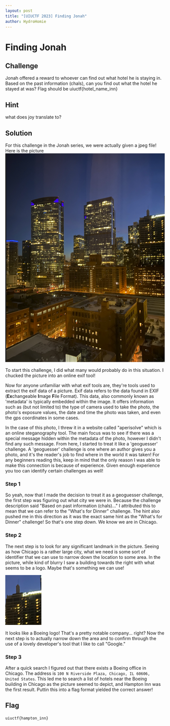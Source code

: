 ```yaml
---
layout: post
title: "[UIUCTF 2023] Finding Jonah"
author: HydroHomie
---
```



# Finding Jonah

## Challenge
Jonah offered a reward to whoever can find out what hotel he is staying in. Based on the past information (chals), can you find out what the hotel he stayed at was? Flag should be uiuctf{hotel_name_inn}

## Hint
what does joy translate to?

## Solution
For this challenge in the Jonah series, we were actually given a jpeg file! Here is the picture
![Finding-Jonah](/assets/images/uiuctf2023/finding-jonah.png)

To start this challenge, I did what many would probably do in this situation. I chucked the picture into an online exif tool! 

Now for anyone unfamiliar with what exif tools are, they're tools used to extract the exif data of a picture. Exif data refers to the data found in EXIF (**Ex**changeable **I**mage **F**ile Format). This data, also commonly known as 'metadata' is typically embedded within the image. It offers information such as (but not limited to) the type of camera used to take the photo, the photo's exposure values, the date and time the photo was taken, and even the gps coordinates in some cases. 

In the case of this photo, I threw it in a website called "aperisolve" which is an online steganography tool. The main focus was to see if there was a special message hidden within the metadata of the photo, however I didn't find any such message. From here, I started to treat it like a 'geoguesser' challenge. A 'geoguesser' challenge is one where an author gives you a photo, and it's the reader's job to find where in the world it was taken! For any beginners reading this, keep in mind that the only reason I was able to make this connection is because of experience. Given enough experience you too can identify certain challenges as well! 

### Step 1
So yeah, now that I made the decision to treat it as a geoguesser challenge, the first step was figuring out what city we were in. Because the challenge description said "Based on past information (chals)..." I attributed this to mean that we can refer to the "What's for Dinner" challenge. The hint also pushed me in this direction as it was the exact same hint as the "What's for Dinner" challenge! So that's one step down. We know we are in Chicago. 

### Step 2
The next step is to look for any significant landmark in the picture. Seeing as how Chicago is a rather large city, what we need is some sort of identifier that we can use to narrow down the location to some area. In the picture, while kind of blurry I saw a building towards the right with what seems to be a logo. Maybe that's something we can use! 

![Finding-Jonah-Boeing-Logo](/assets/images/uiuctf2023/finding-jonah-boeing-logo.png)

It looks like a Boeing logo! That's a pretty notable company... right?
Now the next step is to actually narrow down the area and to confirm through the use of a lovely developer's tool that I like to call "Google."

### Step 3
After a quick search I figured out that there exists a Boeing office in Chicago. The address is `100 N Riverside Plaza, Chicago, IL 60606, United States`. This led me to search a list of hotels near the Boeing building in Chicago as the picture seemed to depict, and Hampton Inn was the first result. Puttin this into a flag format yielded the correct answer!

## Flag
```uiuctf{hampton_inn}```
